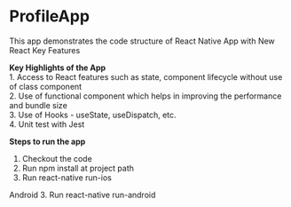 # ProfileApp

This app demonstrates the code structure of React Native App with New React Key Features

<b>Key Highlights of the App</b> <br>
    1. Access to React features such as state, component lifecycle without use of class component<br>
    2. Use of functional component which helps in improving the performance and bundle size<br>
    3. Use of Hooks - useState, useDispatch, etc.<br>
    4. Unit test with Jest<br>
    
    
 <b>Steps to run the app</b> <br>
  1. Checkout the code<br>
  2. Run npm install at project path
  3. Run react-native run-ios 
  
  Android
    3. Run react-native run-android 
  
  
  

